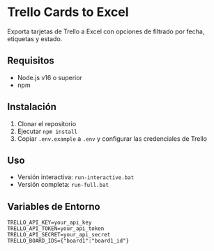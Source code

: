# Trello Cards to Excel

Exporta tarjetas de Trello a Excel con opciones de filtrado por fecha, etiquetas y estado.

## Requisitos
- Node.js v16 o superior
- npm

## Instalación
1. Clonar el repositorio
2. Ejecutar `npm install`
3. Copiar `.env.example` a `.env` y configurar las credenciales de Trello

## Uso
- Versión interactiva: `run-interactive.bat`
- Versión completa: `run-full.bat`

## Variables de Entorno
```env
TRELLO_API_KEY=your_api_key
TRELLO_API_TOKEN=your_api_token
TRELLO_API_SECRET=your_api_secret
TRELLO_BOARD_IDS={"board1":"board1_id"}